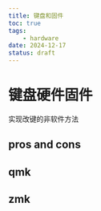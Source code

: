 ```yaml
---
title: 键盘和固件
toc: true
tags:
    - hardware
date: 2024-12-17
status: draft
---
```


# 键盘硬件固件

实现改键的非软件方法

## pros and cons

## qmk

## zmk
